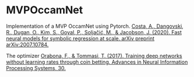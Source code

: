 # MVPOccamNet
Implementation of a MVP OccamNet using Pytorch.
[Costa, A., Dangovski, R., Dugan, O., Kim, S., Goyal, P., Soljačić, M., & Jacobson, J. (2020). Fast neural models for symbolic regression at scale. arXiv preprint arXiv:2007.10784.](https://doi.org/10.48550/arXiv.2007.10784)

The optimizer [Orabona, F., & Tommasi, T. (2017). Training deep networks without learning rates through coin betting. Advances in Neural Information Processing Systems, 30.](https://arxiv.org/abs/1705.07795)